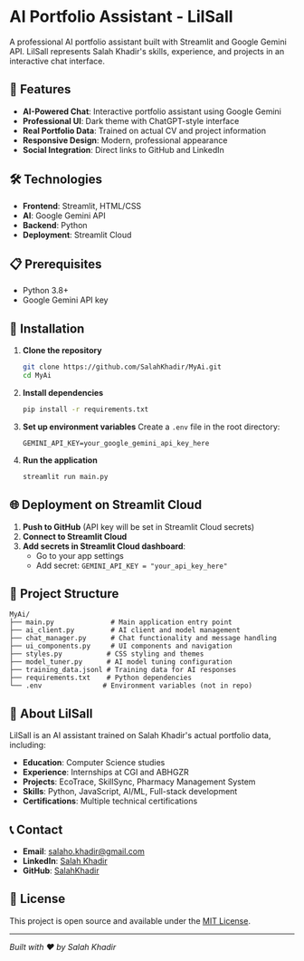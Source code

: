 # AI Portfolio Assistant - LilSall

A professional AI portfolio assistant built with Streamlit and Google Gemini API. LilSall represents Salah Khadir's skills, experience, and projects in an interactive chat interface.

## 🚀 Features

- **AI-Powered Chat**: Interactive portfolio assistant using Google Gemini
- **Professional UI**: Dark theme with ChatGPT-style interface
- **Real Portfolio Data**: Trained on actual CV and project information
- **Responsive Design**: Modern, professional appearance
- **Social Integration**: Direct links to GitHub and LinkedIn

## 🛠️ Technologies

- **Frontend**: Streamlit, HTML/CSS
- **AI**: Google Gemini API
- **Backend**: Python
- **Deployment**: Streamlit Cloud

## 📋 Prerequisites

- Python 3.8+
- Google Gemini API key

## 🔧 Installation

1. **Clone the repository**
   ```bash
   git clone https://github.com/SalahKhadir/MyAi.git
   cd MyAi
   ```

2. **Install dependencies**
   ```bash
   pip install -r requirements.txt
   ```

3. **Set up environment variables**
   Create a `.env` file in the root directory:
   ```env
   GEMINI_API_KEY=your_google_gemini_api_key_here
   ```

4. **Run the application**
   ```bash
   streamlit run main.py
   ```

## 🌐 Deployment on Streamlit Cloud

1. **Push to GitHub** (API key will be set in Streamlit Cloud secrets)
2. **Connect to Streamlit Cloud**
3. **Add secrets in Streamlit Cloud dashboard**:
   - Go to your app settings
   - Add secret: `GEMINI_API_KEY = "your_api_key_here"`

## 📁 Project Structure

```
MyAi/
├── main.py              # Main application entry point
├── ai_client.py         # AI client and model management
├── chat_manager.py      # Chat functionality and message handling
├── ui_components.py     # UI components and navigation
├── styles.py           # CSS styling and themes
├── model_tuner.py      # AI model tuning configuration
├── training_data.jsonl # Training data for AI responses
├── requirements.txt    # Python dependencies
└── .env               # Environment variables (not in repo)
```

## 🤖 About LilSall

LilSall is an AI assistant trained on Salah Khadir's actual portfolio data, including:

- **Education**: Computer Science studies
- **Experience**: Internships at CGI and ABHGZR
- **Projects**: EcoTrace, SkillSync, Pharmacy Management System
- **Skills**: Python, JavaScript, AI/ML, Full-stack development
- **Certifications**: Multiple technical certifications

## 📞 Contact

- **Email**: salaho.khadir@gmail.com
- **LinkedIn**: [Salah Khadir](https://www.linkedin.com/in/salah-khadir)
- **GitHub**: [SalahKhadir](https://github.com/SalahKhadir)

## 📄 License

This project is open source and available under the [MIT License](LICENSE).

---

*Built with ❤️ by Salah Khadir*
